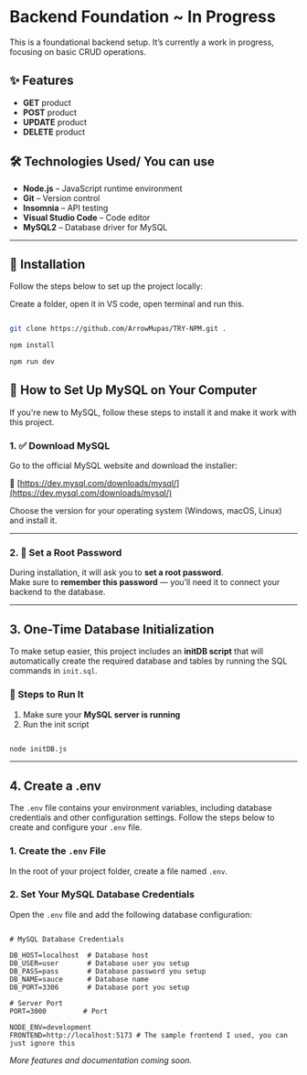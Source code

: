 # Backend Foundation ~ In Progress

This is a foundational backend setup. It’s currently a work in progress, focusing on basic CRUD operations.

## ✨ Features

- **GET** product
- **POST** product
- **UPDATE** product
- **DELETE** product

## 🛠 Technologies Used/ You can use

- **Node.js** – JavaScript runtime environment
- **Git** – Version control
- **Insomnia** – API testing
- **Visual Studio Code** – Code editor
- **MySQL2** – Database driver for MySQL

---

## 🚀 Installation

Follow the steps below to set up the project locally:

Create a folder, open it in VS code, open terminal and run this.

```bash

git clone https://github.com/ArrowMupas/TRY-NPM.git .

npm install

npm run dev

```

## 🧰 How to Set Up MySQL on Your Computer

If you're new to MySQL, follow these steps to install it and make it work with this project.

### 1. ✅ Download MySQL

Go to the official MySQL website and download the installer:

🔗 [https://dev.mysql.com/downloads/mysql/](https://dev.mysql.com/downloads/mysql/)

Choose the version for your operating system (Windows, macOS, Linux) and install it.

---

### 2. 🔑 Set a Root Password

During installation, it will ask you to **set a root password**.  
Make sure to **remember this password** — you’ll need it to connect your backend to the database.

---

## 3. One-Time Database Initialization

To make setup easier, this project includes an **initDB script** that will automatically create the required database and tables by running the SQL commands in `init.sql`.

### 🔄 Steps to Run It

1. Make sure your **MySQL server is running**
2. Run the init script

```bash

node initDB.js

```
---

## 4. Create a .env

The `.env` file contains your environment variables, including database credentials and other configuration settings. Follow the steps below to create and configure your `.env` file.

### 1. Create the `.env` File

In the root of your project folder, create a file named `.env`.

### 2. Set Your MySQL Database Credentials

Open the `.env` file and add the following database configuration:

```env

# MySQL Database Credentials

DB_HOST=localhost  # Database host
DB_USER=user       # Database user you setup
DB_PASS=pass       # Database password you setup
DB_NAME=sauce      # Database name
DB_PORT=3306       # Database port you setup

# Server Port
PORT=3000         # Port

NODE_ENV=development
FRONTEND=http://localhost:5173 # The sample frontend I used, you can just ignore this

```

_More features and documentation coming soon._
